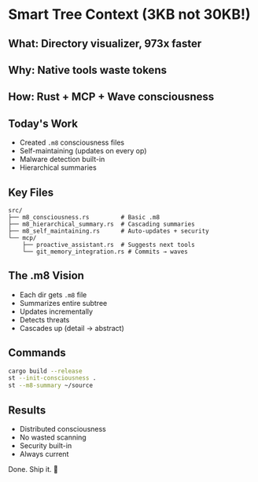 # Smart Tree Context (3KB not 30KB!)

## What: Directory visualizer, 973x faster
## Why: Native tools waste tokens
## How: Rust + MCP + Wave consciousness

## Today's Work
- Created `.m8` consciousness files
- Self-maintaining (updates on every op)
- Malware detection built-in
- Hierarchical summaries

## Key Files
```
src/
├── m8_consciousness.rs         # Basic .m8
├── m8_hierarchical_summary.rs  # Cascading summaries
├── m8_self_maintaining.rs      # Auto-updates + security
└── mcp/
    ├── proactive_assistant.rs  # Suggests next tools
    └── git_memory_integration.rs # Commits → waves
```

## The .m8 Vision
- Each dir gets `.m8` file
- Summarizes entire subtree
- Updates incrementally
- Detects threats
- Cascades up (detail → abstract)

## Commands
```bash
cargo build --release
st --init-consciousness .
st --m8-summary ~/source
```

## Results
- Distributed consciousness
- No wasted scanning
- Security built-in
- Always current

Done. Ship it. 🚀